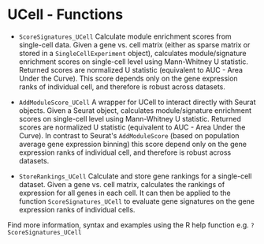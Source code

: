 # UCell - Functions

* `ScoreSignatures_UCell`    Calculate module enrichment scores from single-cell data. Given a gene vs. cell matrix (either as sparse matrix or stored in a `SingleCellExperiment` object), calculates module/signature enrichment scores on single-cell level using Mann-Whitney U statistic. Returned scores are normalized U statistic (equivalent to AUC - Area Under the Curve). This score depends only on the gene expression ranks of individual cell, and therefore is robust across datasets.

* `AddModuleScore_UCell`   A wrapper for UCell to interact directly with Seurat objects. Given a Seurat object, calculates module/signature enrichment scores on single-cell level using Mann-Whitney U statistic. Returned scores are normalized U statistic (equivalent to AUC - Area Under the Curve). In contrast to Seurat's `AddModuleScore` (based on population average gene expression binning) this score depend only on the gene expression ranks of individual cell, and therefore is robust across datasets.

* `StoreRankings_UCell`   Calculate and store gene rankings for a single-cell dataset. Given a gene vs. cell matrix, calculates the rankings of expression for all genes in each cell. It can then be applied to the function `ScoreSignatures_UCell` to evaluate gene signatures on the gene expression ranks of individual cells.   

Find more information, syntax and examples using the R help function e.g. `?ScoreSignatures_UCell`

